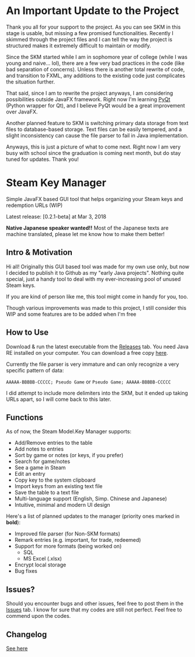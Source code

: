 # An Important Update to the Project
Thank you all for your support to the project. As you can see SKM in this stage is usable, but missing a few promised functionalities. Recently I skimmed through the project files and I can tell the way the project is structured makes it extremely difficult to maintain or modify. 

Since the SKM started while I am in sophomore year of college (while I was young and naive... lol), there are a few very bad practices in the code (like bad separation of concerns). Unless there is another total rewrite of code, and transition to FXML, any additions to the existing code just complicates the situation further.

That said, since I am to rewrite the project anyways, I am considering possibilities outside JavaFX framework. Right now I'm learning [PyQt] (Python wrapper for Qt), and I believe PyQt would be a great improvement over JavaFX.

Another planned feature to SKM is switching primary data storage from text files to database-based storage. Text files can be easily tempered, and a slight inconsistency can cause the file parser to fail in Java implementation.

Anyways, this is just a picture of what to come next. Right now I am very busy with school since the graduation is coming next month, but do stay tuned for updates. Thank you!

# Steam Key Manager
Simple JavaFX based GUI tool that helps organizing your Steam keys and redemption URLs (WIP)

Latest release: [0.2.1-beta] at Mar 3, 2018

**Native Japanese speaker wanted!!** Most of the Japanese texts are machine translated, please let me know how to make 
them better!

## Intro & Motivation
Hi all! Originally this GUI based tool was made for my own use only, but now I decided to publish it to Github as my "early Java projects". Nothing quite special, just a handy tool to deal with my ever-increasing pool of unused Steam keys.

If you are kind of person like me, this tool might come in handy for you, too. 

Though various improvements was made to this project, I still consider this WIP and some features are to be added when I'm free

## How to Use
Download & run the latest executable from the [Releases] tab. You need Java RE installed on your computer. You can 
download a free copy [here].

Currently the file parser is very immature and can only recognize a very specific pattern of data:

`AAAAA-BBBBB-CCCCC; Pseudo Game` or `Pseudo Game; AAAAA-BBBBB-CCCCC`

I did attempt to include more delimiters into the SKM, but it ended up taking URLs apart, so I will come back to this later.

## Functions
As of now, the Steam Model.Key Manager supports:
- Add/Remove entries to the table
- Add notes to entries
- Sort by game or notes (or keys, if you prefer)
- Search for game/notes
- See a game in Steam
- Edit an entry
- Copy key to the system clipboard
- Import keys from an existing text file
- Save the table to a text file
- Multi-language support (English, Simp. Chinese and Japanese)
- Intuitive, minimal and modern UI design

Here's a list of planned updates to the manager (priority ones marked in **bold**):
- Improved file parser (for Non-SKM formats)
- Remark entries (e.g. important, for trade, redeemed)
- Support for more formats (being worked on)
    - SQL
    - MS Excel (.xlsx)
- Encrypt local storage
- Bug fixes

## Issues? 
Should you encounter bugs and other issues, feel free to post them in the [Issues] tab.
I know for sure that my codes are still not perfect. Feel free to commend upon the codes.

## Changelog
[See here]

[0.2.1-alpha]: <https://github.com/l19980623/SteamKeyManager/releases/tag/v0.2.1>
[Issues]: <https://github.com/l19980623/SteamKeyManager/issues>
[Releases]: <https://github.com/l19980623/SteamKeyManager/releases>
[here]: <https://java.com/download>
[See here]: <https://github.com/l19980623/SteamKeyManager/blob/master/CHANGELOG.md>
[PyQt]: <https://riverbankcomputing.com/software/pyqt/intro>
